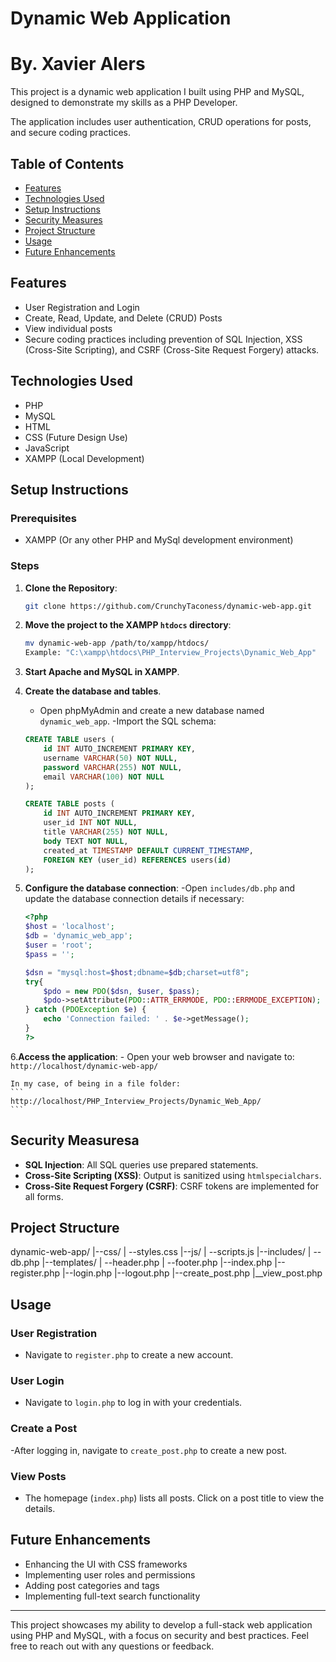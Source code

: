 # Dynamic Web Application
# By. Xavier Alers

This project is a dynamic web application I built using PHP and MySQL, designed to demonstrate my skills as a PHP Developer.

The application includes user authentication, CRUD operations for posts, and secure coding practices.

## Table of Contents
- [Features](#features)
- [Technologies Used](#technologies-used)
- [Setup Instructions](#setup-instructions)
- [Security Measures](#security-measures)
- [Project Structure](#project-structure)
- [Usage](#usage)
- [Future Enhancements](#future-enhancements)

## Features
- User Registration and Login
- Create, Read, Update, and Delete (CRUD) Posts
- View individual posts
- Secure coding practices including prevention of SQL Injection, XSS (Cross-Site Scripting), and CSRF (Cross-Site Request Forgery) attacks.

## Technologies Used
- PHP
- MySQL
- HTML
- CSS (Future Design Use)
- JavaScript
- XAMPP (Local Development)

## Setup Instructions
### Prerequisites
- XAMPP (Or any other PHP and MySql development environment)

### Steps
1. **Clone the Repository**:
    ```bash
    git clone https://github.com/CrunchyTaconess/dynamic-web-app.git
    ```

2. **Move the project to the XAMPP `htdocs` directory**:
    ```bash
    mv dynamic-web-app /path/to/xampp/htdocs/
    Example: "C:\xampp\htdocs\PHP_Interview_Projects\Dynamic_Web_App"
    ```

3. **Start Apache and MySQL in XAMPP**.

4. **Create the database and tables**.
    - Open phpMyAdmin and create a new database named `dynamic_web_app`.
    -Import the SQL schema:
    ```sql
    CREATE TABLE users (
        id INT AUTO_INCREMENT PRIMARY KEY,
        username VARCHAR(50) NOT NULL,
        password VARCHAR(255) NOT NULL,
        email VARCHAR(100) NOT NULL
    );

    CREATE TABLE posts (
        id INT AUTO_INCREMENT PRIMARY KEY,
        user_id INT NOT NULL,
        title VARCHAR(255) NOT NULL,
        body TEXT NOT NULL,
        created_at TIMESTAMP DEFAULT CURRENT_TIMESTAMP,
        FOREIGN KEY (user_id) REFERENCES users(id)
    );
    ```
5. **Configure the database connection**:
    -Open `includes/db.php` and update the database connection details if necessary:
    ```php
    <?php
    $host = 'localhost';
    $db = 'dynamic_web_app';
    $user = 'root';
    $pass = '';

    $dsn = "mysql:host=$host;dbname=$db;charset=utf8";
    try{
        $pdo = new PDO($dsn, $user, $pass);
        $pdo->setAttribute(PDO::ATTR_ERRMODE, PDO::ERRMODE_EXCEPTION);
    } catch (PDOException $e) {
        echo 'Connection failed: ' . $e->getMessage();
    }
    ?>
    ```

6.**Access the application**:
    - Open your web browser and navigate to:
    ```
    http://localhost/dynamic-web-app/
    ```

    In my case, of being in a file folder:
    ```
    http://localhost/PHP_Interview_Projects/Dynamic_Web_App/
    ```

## Security Measuresa
- **SQL Injection**: All SQL queries use prepared statements.
- **Cross-Site Scripting (XSS)**: Output is sanitized using `htmlspecialchars`.
- **Cross-Site Request Forgery (CSRF)**: CSRF tokens are implemented for all forms.

## Project Structure
dynamic-web-app/
|--css/
|  --styles.css
|--js/
|  --scripts.js
|--includes/
|  --db.php
|--templates/
|  --header.php
|  --footer.php
|--index.php
|--register.php
|--login.php
|--logout.php
|--create_post.php
|__view_post.php

## Usage
### User Registration
- Navigate to `register.php` to create a new account.

### User Login
- Navigate to `login.php` to log in with your credentials.

### Create a Post
-After logging in, navigate to `create_post.php` to create a new post.

### View Posts
- The homepage (`index.php`) lists all posts. Click on a post title to view the details.

## Future Enhancements
- Enhancing the UI with CSS frameworks
- Implementing user roles and permissions
- Adding post categories and tags
- Implementing full-text search functionality

---

This project showcases my ability to develop a full-stack web application using PHP and MySQL, with a focus on security and best practices. Feel free to reach out with any questions or feedback.